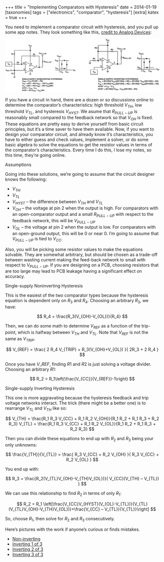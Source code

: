 +++
title = "Implementing Comparators with Hysteresis"
date = 2014-01-19
[taxonomies]
tags = ["electronics", "comparator", "hysteresis"]
[extra]
katex = true
+++

You need to implement a comparator circuit with hysteresis, and you pull up some app notes.  They look something like this, [credit to Analog Devices](http://www.analog.com/library/analogdialogue/archives/34-07/comparators/):

![comparator schematics](single_supply_comparators.png)

<!-- more -->

If you have a circuit in hand, there are a dozen or so discussions online to determine the comparator’s characteristics: high threshold $V_{TH}$, low threshold $V_{TL}$, and hysteresis $V_{HYST}$.  We asume that $R_{PULL-UP}$ is reasonably small compared to the feedback network so that $V_{OH}$ is fixed.  These equations are pretty easy to derive yourself from basic circuit principles, but it’s a time saver to have them available.  Now, if you want to design your comparator circuit, and already know it’s characteristics, you have to either guess and check values, implement a solver, or do some basic algebra to solve the equations to get the resistor values in terms of the comparator’s characteristics.  Every time I do this, I lose my notes, so this time, they’re going online.

Assumptions

Going into these solutions, we’re going to assume that the circuit designer knows the following:

* $V_{TH}$
* $V_{TL}$
* $V_{HYST}$ – the difference between $V_{TH}$ and $V_{TL}$
* $V_{OH}$ – the voltage at pin 2 when the output is high.  For comparators with an open-comparator output and a small $R_{PULL-UP}$ with respect to the feedback network, this will be $V_{PULL-UP}$
* $V_{OL}$ – the voltage at pin 2 when the output is low.  For comparators with an open-ground output, this will be 0 or near 0.
I’m going to assume that $V_{PULL-UP}$ is tied to $V_{CC}$.

Also, you will be picking some resistor values to make the equations solvable.  They are somewhat arbitrary, but should be chosen as a trade-off between wasting current making the feed-back network to small with respect to $V_{PULL-UP}$.  If you are designing on a PCB, choosing resistors that are too large may lead to PCB leakage having a significant effect on accuracy.

Single-supply Noninverting Hysteresis

This is the easiest of the two comparator types because the hysteresis equation is dependent only on $R_3$ and $R_4$.  Choosing an arbitrary $R_3$, we have:

$$
R_4 = \frac{R_3(V_{OH}-V_{OL})}{R_4}
$$

Then, we can do some math to determine $V_{REF}$ as a function of the trip-point, which is halfway between $V_{TH}$ and $V_{TL}$.  Note that $V_{REF}$ is not the same as $V_{TRIP}$.

$$
V_{REF} = \frac{ 2 R_4 V_{TRIP} + R_3(V_{OH}+V_{OL}) }{ 2R_3 + 2 R_4 }
$$

Once you have $V\_{REF}$, finding $R1$ and $R2$ is just solving a voltage divider.  Choosing an arbitrary $R1$:

$$
R_2 = R_1\left(\frac{V_{CC}}{V_{REF}}-1\right)
$$

Single-supply Inverting Hysteresis

This one is more aggravating because the hysteresis feedback and trip voltage networks interact.  The trick (there might be a better one) is to rearrange $V_{TL}$ and $V_{TH}$ like so:

$$
V_{TH} = \frac{R_1 R_3 V_{CC} + R_1 R_2 V_{OH}}{R_1 R_2 + R_1 R_3 + R_2 R_3}
V_{TL} = \frac{R_1 R_3 V_{CC} + R_1 R_2 V_{OL}}{R_1 R_2 + R_1 R_3 + R_2 R_3}
$$

Then you can divide these equations to end up with $R_2$ and $R_3$ being your only unknowns:

$$
\frac{V_{TH}}{V_{TL}} = \frac{ R_3 V_{CC} + R_2 V_{OH} }{ R_3 V_{CC} + R_2 V_{OL} }
$$

You end up with:

$$
R_3 = \frac{R_2(V_{TL}V_{OH}-V_{TH}V_{OL})}{ V_{CC}(V_{TH} – V_{TL}) }
$$

We can use this relationship to find $R_2$ in terms of only $R_1$:

$$
R_2 = R_1 \left[\frac{V_{CC}V_{HYST}(V_{OL}-V_{TL})}{V_{TL}(V_{TL}V_{OH}-V_{TH}V_{OL})}+\frac{V_{CC} – V_{TL}}{V_{TL}}\right]
$$

So, choose $R_1$, then solve for $R_2$ and $R_3$ consecutively.

Here’s pictures with the work if anyone’s curious or finds mistakes.

* [Non-inverting](noninverting.jpg)
* [Inverting 1 of 3](inverting_1_of_3.jpg)
* [Inverting 2 of 3](inverting_2_of_3.jpg)
* [Inverting 3 of 3](inverting_3_of_3.jpg)
